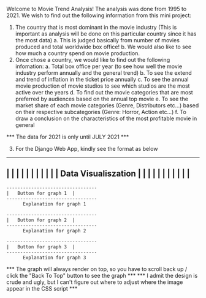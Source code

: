 Welcome to Movie Trend Analysis! The analysis was done from 1995 to 2021. We wish to find out the following information from this mini project:

1. The country that is most dominant in the movie industry (This is important as analysis will be done on this particular country since it has the most data)
	a. This is judged basically from number of movies produced and total worldwide box office!
	b. We would also like to see how much a country spend on movie production.
2. 	Once chose a country, we would like to find out the following infomation:
	a. Total box office per year (to see how well the movie industry perform annually and the general trend)
	b. To see the extend and trend of inflation in the ticket price annually
	c. To see the annual movie production of movie studios to see which studios are the most active over the years
	d. To find out the movie categories that are most preferred by audiences based on the annual top movie
	e. To see the market share of each movie categories (Genre, Distributors etc...) based on their respective subcategories (Genre: Horror, Action etc...)
	f. To draw a conclusion on the characteristics of the most profitable movie in general

*** The data for 2021 is only until JULY 2021 ***


3. For the Django Web App, kindly see the format as below

-------------------------------------------------
|						|
|						|
|						|
|						|
|						|
|	      Data Visualiszation		|
|						|
|						|
|						|
|						|
|						|
-------------------------------------------------


	---------------------------------
	|	Button for graph 1	|
	---------------------------------
	      Explanation for graph 1

	---------------------------------
	|	Button for graph 2	|
	---------------------------------
	      Explanation for graph 2

	---------------------------------
	|	Button for graph 3	|
	---------------------------------
	      Explanation for graph 3


*** The graph will always render on top, so you have to scroll back up / click the "Back To Top" button to see the graph ***
*** I admit the design is crude and ugly, but I can't figure out where to adjust where the image appear in the CSS script ***